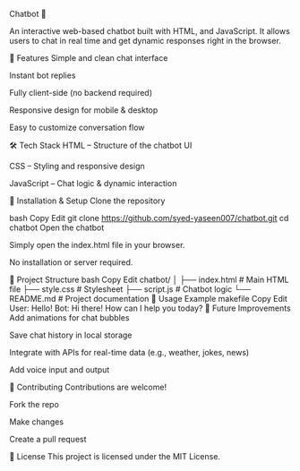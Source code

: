 Chatbot 💬


An interactive web-based chatbot built with HTML, and JavaScript.
It allows users to chat in real time and get dynamic responses right in the browser.

📌 Features
Simple and clean chat interface

Instant bot replies

Fully client-side (no backend required)

Responsive design for mobile & desktop

Easy to customize conversation flow

🛠️ Tech Stack
HTML – Structure of the chatbot UI

CSS – Styling and responsive design

JavaScript – Chat logic & dynamic interaction

🚀 Installation & Setup
Clone the repository

bash
Copy
Edit
git clone https://github.com/syed-yaseen007/chatbot.git
cd chatbot
Open the chatbot

Simply open the index.html file in your browser.

No installation or server required.

📂 Project Structure
bash
Copy
Edit
chatbot/
│
├── index.html      # Main HTML file
├── style.css       # Stylesheet
├── script.js       # Chatbot logic
└── README.md       # Project documentation
📖 Usage Example
makefile
Copy
Edit
User: Hello!
Bot: Hi there! How can I help you today?
🔮 Future Improvements
Add animations for chat bubbles

Save chat history in local storage

Integrate with APIs for real-time data (e.g., weather, jokes, news)

Add voice input and output

🤝 Contributing
Contributions are welcome!

Fork the repo

Make changes

Create a pull request

📜 License
This project is licensed under the MIT License.
